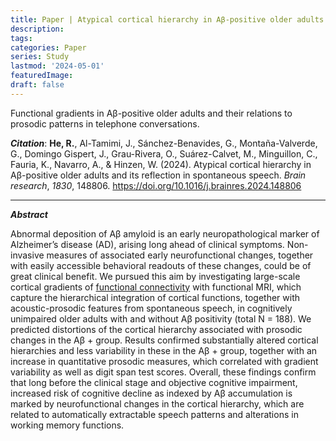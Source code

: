 ```yaml
---
title: Paper | Atypical cortical hierarchy in Aβ-positive older adults
description:
tags:
categories: Paper
series: Study
lastmod: '2024-05-01'
featuredImage:
draft: false
---
```


Functional gradients in Aβ-positive older adults and their relations to prosodic patterns in telephone conversations. 

<!--more-->

_**Citation**_: **He, R.**, Al-Tamimi, J., Sánchez-Benavides, G., Montaña-Valverde, G., Domingo Gispert, J., Grau-Rivera, O., Suárez-Calvet, M., Minguillon, C., Fauria, K., Navarro, A., & Hinzen, W. (2024). Atypical cortical hierarchy in Aβ-positive older adults and its reflection in spontaneous speech. *Brain research*, *1830*, 148806. https://doi.org/10.1016/j.brainres.2024.148806

---

_**Abstract**_

Abnormal deposition of Aβ amyloid is an early neuropathological marker of Alzheimer’s disease (AD), arising long ahead of clinical symptoms. Non-invasive measures of associated early neurofunctional changes, together with easily accessible behavioral readouts of these changes, could be of great clinical benefit. We pursued this aim by investigating large-scale cortical gradients of [functional connectivity](https://www.sciencedirect.com/topics/biochemistry-genetics-and-molecular-biology/functional-connectivity) with functional MRI, which capture the hierarchical integration of cortical functions, together with acoustic-prosodic features from spontaneous speech, in cognitively unimpaired older adults with and without Aβ positivity (total N = 188). We predicted distortions of the cortical hierarchy associated with prosodic changes in the Aβ + group. Results confirmed substantially altered cortical hierarchies and less variability in these in the Aβ + group, together with an increase in quantitative prosodic measures, which correlated with gradient variability as well as digit span test scores. Overall, these findings confirm that long before the clinical stage and objective cognitive impairment, increased risk of cognitive decline as indexed by Aβ accumulation is marked by neurofunctional changes in the cortical hierarchy, which are related to automatically extractable speech patterns and alterations in working memory functions.
